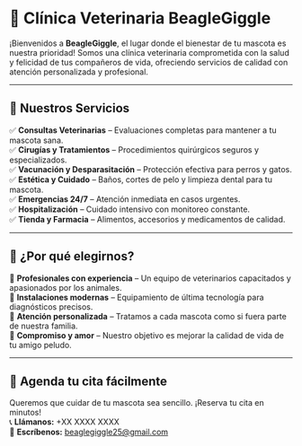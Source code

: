 # 🐶 Clínica Veterinaria BeagleGiggle  

¡Bienvenidos a **BeagleGiggle**, el lugar donde el bienestar de tu mascota es nuestra prioridad! Somos una clínica veterinaria comprometida con la salud y felicidad de tus compañeros de vida, ofreciendo servicios de calidad con atención personalizada y profesional.  

---

## 🌟 Nuestros Servicios  
✅ **Consultas Veterinarias** – Evaluaciones completas para mantener a tu mascota sana.  
✅ **Cirugías y Tratamientos** – Procedimientos quirúrgicos seguros y especializados.  
✅ **Vacunación y Desparasitación** – Protección efectiva para perros y gatos.  
✅ **Estética y Cuidado** – Baños, cortes de pelo y limpieza dental para tu mascota.  
✅ **Emergencias 24/7** – Atención inmediata en casos urgentes.  
✅ **Hospitalización** – Cuidado intensivo con monitoreo constante.  
✅ **Tienda y Farmacia** – Alimentos, accesorios y medicamentos de calidad.  

---

## 🏥 ¿Por qué elegirnos?  
🐾 **Profesionales con experiencia** – Un equipo de veterinarios capacitados y apasionados por los animales.  
🐾 **Instalaciones modernas** – Equipamiento de última tecnología para diagnósticos precisos.  
🐾 **Atención personalizada** – Tratamos a cada mascota como si fuera parte de nuestra familia.  
🐾 **Compromiso y amor** – Nuestro objetivo es mejorar la calidad de vida de tu amigo peludo.  

---

## 📅 Agenda tu cita fácilmente  
Queremos que cuidar de tu mascota sea sencillo. ¡Reserva tu cita en minutos!  
📞 **Llámanos:** +XX XXXX XXXX  
📧 **Escríbenos:** beaglegiggle25@gmail.com  
